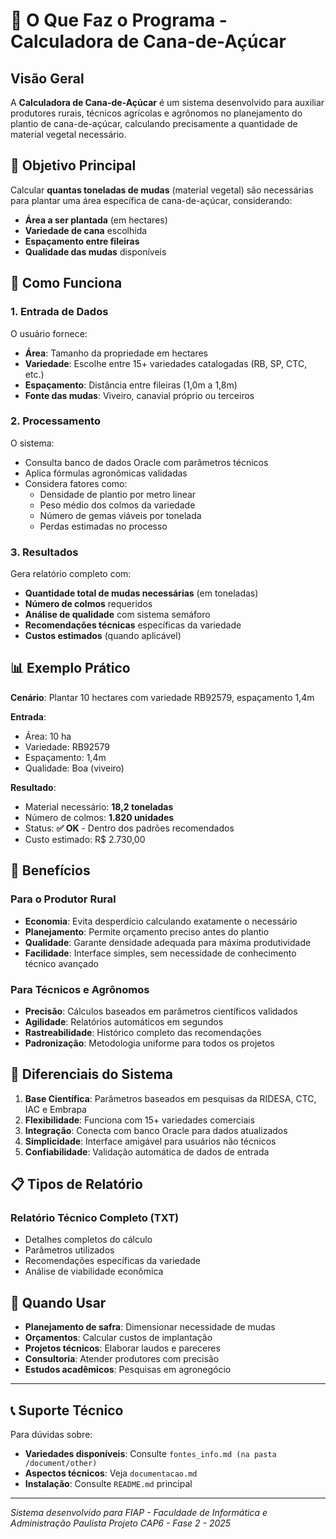 # 🌱 O Que Faz o Programa - Calculadora de Cana-de-Açúcar

## Visão Geral

A **Calculadora de Cana-de-Açúcar** é um sistema desenvolvido para auxiliar produtores rurais, técnicos agrícolas e agrônomos no planejamento do plantio de cana-de-açúcar, calculando precisamente a quantidade de material vegetal necessário.

## 🎯 Objetivo Principal

Calcular **quantas toneladas de mudas** (material vegetal) são necessárias para plantar uma área específica de cana-de-açúcar, considerando:

- **Área a ser plantada** (em hectares)
- **Variedade de cana** escolhida
- **Espaçamento entre fileiras**
- **Qualidade das mudas** disponíveis

## 🔧 Como Funciona

### 1. Entrada de Dados

O usuário fornece:

- **Área**: Tamanho da propriedade em hectares
- **Variedade**: Escolhe entre 15+ variedades catalogadas (RB, SP, CTC, etc.)
- **Espaçamento**: Distância entre fileiras (1,0m a 1,8m)
- **Fonte das mudas**: Viveiro, canavial próprio ou terceiros

### 2. Processamento

O sistema:

- Consulta banco de dados Oracle com parâmetros técnicos
- Aplica fórmulas agronômicas validadas
- Considera fatores como:
  - Densidade de plantio por metro linear
  - Peso médio dos colmos da variedade
  - Número de gemas viáveis por tonelada
  - Perdas estimadas no processo

### 3. Resultados

Gera relatório completo com:

- **Quantidade total de mudas necessárias** (em toneladas)
- **Número de colmos** requeridos
- **Análise de qualidade** com sistema semáforo
- **Recomendações técnicas** específicas da variedade
- **Custos estimados** (quando aplicável)

## 📊 Exemplo Prático

**Cenário**: Plantar 10 hectares com variedade RB92579, espaçamento 1,4m

**Entrada**:

- Área: 10 ha
- Variedade: RB92579
- Espaçamento: 1,4m
- Qualidade: Boa (viveiro)

**Resultado**:

- Material necessário: **18,2 toneladas**
- Número de colmos: **1.820 unidades**
- Status: **✅ OK** - Dentro dos padrões recomendados
- Custo estimado: R$ 2.730,00

## 🎯 Benefícios

### Para o Produtor Rural

- **Economia**: Evita desperdício calculando exatamente o necessário
- **Planejamento**: Permite orçamento preciso antes do plantio
- **Qualidade**: Garante densidade adequada para máxima produtividade
- **Facilidade**: Interface simples, sem necessidade de conhecimento técnico avançado

### Para Técnicos e Agrônomos

- **Precisão**: Cálculos baseados em parâmetros científicos validados
- **Agilidade**: Relatórios automáticos em segundos
- **Rastreabilidade**: Histórico completo das recomendações
- **Padronização**: Metodologia uniforme para todos os projetos

## 🌟 Diferenciais do Sistema

1. **Base Científica**: Parâmetros baseados em pesquisas da RIDESA, CTC, IAC e Embrapa
2. **Flexibilidade**: Funciona com 15+ variedades comerciais
3. **Integração**: Conecta com banco Oracle para dados atualizados
4. **Simplicidade**: Interface amigável para usuários não técnicos
5. **Confiabilidade**: Validação automática de dados de entrada

## 📋 Tipos de Relatório

### Relatório Técnico Completo (TXT)

- Detalhes completos do cálculo
- Parâmetros utilizados
- Recomendações específicas da variedade
- Análise de viabilidade econômica

## 🎪 Quando Usar

- **Planejamento de safra**: Dimensionar necessidade de mudas
- **Orçamentos**: Calcular custos de implantação
- **Projetos técnicos**: Elaborar laudos e pareceres
- **Consultoria**: Atender produtores com precisão
- **Estudos acadêmicos**: Pesquisas em agronegócio

---

## 📞 Suporte Técnico

Para dúvidas sobre:

- **Variedades disponíveis**: Consulte `fontes_info.md (na pasta /document/other)`
- **Aspectos técnicos**: Veja `documentacao.md`
- **Instalação**: Consulte `README.md` principal

---

*Sistema desenvolvido para FIAP - Faculdade de Informática e Administração Paulista*
*Projeto CAP6 - Fase 2 - 2025*
